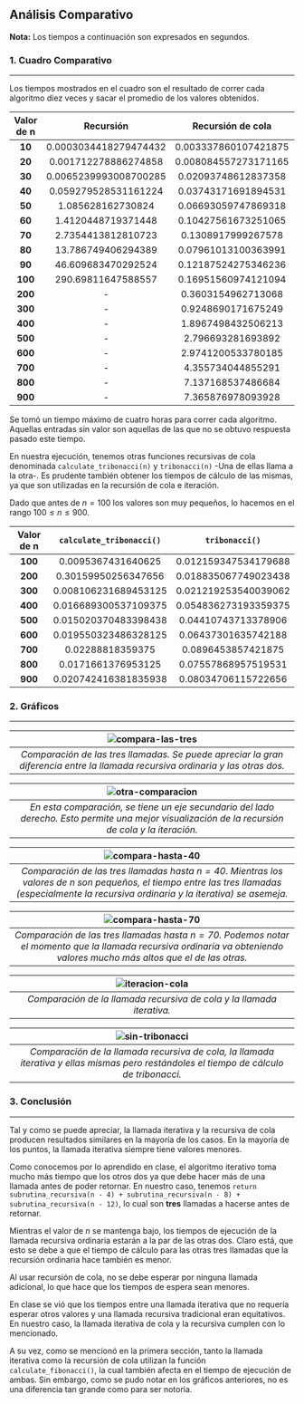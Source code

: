 ## Análisis Comparativo

**Nota:** Los tiempos a continuación son expresados en segundos.

### 1. Cuadro Comparativo
---
Los tiempos mostrados en el cuadro son el resultado de correr cada algoritmo diez veces y sacar el promedio de los valores obtenidos.

| Valor de n  |      Recursión      | Recursión de cola  | Iteración  | 
|:-----------:|:-------------------:|:------------------:|:-------------------:|
|    **10**   |0.0003034418279474432|0.003337860107421875|0.002297488125887784|
|    **20**   |0.001712278886274858 |0.008084557273171165|0.0063939528031782674|
|    **30**   |0.0065239993008700285|0.02093748612837358 |0.012072649869051847|
|    **40**   |0.059279528531161224 |0.03743171691894531 |0.059582970359108665|
|    **50**   |1.085628162730824    |0.06693059747869318 |0.07854808460582387|
|    **60**   |1.4120448719371448   | 0.10427561673251065|0.07854808460582387|
|    **70**   |2.7354413812810723   |0.1308917999267578  |0.06281245838512074|
|    **80**   |13.786749406294389   |0.07961013100363991 |0.06450306285511363|
|    **90**   |46.609683470292524   |0.12187524275346236 |0.08459524674849077|
|    **100**  |290.69811647588557   |0.16951560974121094 |0.11647831309925426|
|    **200**  |         -           |0.3603154962713068  |0.33096833662553266|
|    **300**  |         -           |0.9248690171675249  |0.8390600031072443|
|    **400**  |         -           |1.8967498432506213  |1.2091289867054333|
|    **500**  |         -           |2.796693281693892   |1.3266476717862217|
|    **600**  |         -           |2.9741200533780185  |2.7414668690074575|
|    **700**  |         -           |4.355734044855291   |3.9980845017866655|
|    **800**  |         -           |7.137168537486684   |5.838047374378551|
|    **900**  |         -           |7.365876978093928   |6.586703387173739|

Se tomó un tiempo máximo de cuatro horas para correr cada algoritmo. Aquellas entradas sin valor son aquellas de las que no se obtuvo respuesta pasado este tiempo.

En nuestra ejecución, tenemos otras funciones recursivas de cola denominada `calculate_tribonacci(n)` y `tribonacci(n)` -Una de ellas llama a la otra-. Es prudente también obtener los tiempos de cálculo de las mismas, ya que son utilizadas en la recursión de cola e iteración.

Dado que antes de $n = 100$ los valores son muy pequeños, lo hacemos en el rango $100 \leq n \leq 900$.

| Valor de n  | `calculate_tribonacci()`|    `tribonacci()`   |
|:-----------:|:-----------------------:|:-------------------:|
|   **100**   |    0.0095367431640625   |0.012159347534179688 |
|   **200**   |    0.30159950256347656  |0.018835067749023438 |
|   **300**   |    0.008106231689453125 |0.021219253540039062 |
|   **400**   |    0.016689300537109375 |0.054836273193359375 |
|   **500**   |    0.015020370483398438 |0.04410743713378906  |
|   **600**   |    0.019550323486328125 |0.06437301635742188  |
|   **700**   |    0.02288818359375     |0.0896453857421875   |
|   **800**   |    0.0171661376953125   |0.07557868957519531  |
|   **900**   |    0.020742416381835938 |0.08034706115722656  |

### 2. Gráficos
---

| ![compara-las-tres](./graficos/lasTres.png) |
| :--: |
| *Comparación de las tres llamadas. Se puede apreciar la gran diferencia entre la llamada recursiva ordinaria y las otras dos.* |

| ![otra-comparacion](./graficos/lasTres2.png) |
| :--: |
| *En esta comparación, se tiene un eje secundario del lado derecho. Esto permite una mejor visualización de la recursión de cola y la iteración.* |

| ![compara-hasta-40](./graficos/hasta40.png) |
| :--: |
| *Comparación de las tres llamadas hasta $n = 40$. Mientras los valores de n son pequeños, el tiempo entre las tres llamadas (especialmente la recursiva ordinaria y la iterativa) se asemeja.* |

| ![compara-hasta-70](./graficos/hasta70.png) |
| :--: |
| *Comparación de las tres llamadas hasta $n = 70$. Podemos notar el momento que la llamada recursiva ordinaria va obteniendo valores mucho más altos que el de las otras.* |

![iteracion-cola](./graficos/IteracionVsCola.png) |
| :--: |
| *Comparación de la llamada recursiva de cola y la llamada iterativa.* |

| ![sin-tribonacci](./graficos/SinTrib.png) |
| :--: |
| *Comparación de la llamada recursiva de cola, la llamada iterativa y ellas mismas pero restándoles el tiempo de cálculo de tribonacci.* |


### 3. Conclusión
----

Tal y como se puede apreciar, la llamada iterativa y la recursiva de cola producen resultados similares en la mayoría de los casos. En la mayoría de los puntos, la llamada iterativa siempre tiene valores menores.

Como conocemos por lo aprendido en clase, el algoritmo iterativo toma mucho más tiempo que los otros dos ya que debe hacer más de una llamada antes de poder retornar. En nuestro caso, tenemos `return  subrutina_recursiva(n - 4) + subrutina_recursiva(n - 8) + subrutina_recursiva(n - 12)`, lo cual son **tres** llamadas a hacerse antes de retornar.

Mientras el valor de $n$ se mantenga bajo, los tiempos de ejecución de la llamada recursiva ordinaria estarán a la par de las otras dos. Claro está, que esto se debe a que el tiempo de cálculo para las otras tres llamadas que la recursión ordinaria hace también es menor.

Al usar recursión de cola, no se debe esperar por ninguna llamada adicional, lo que hace que los tiempos de espera sean menores.

En clase se vió que los tiempos entre una llamada iterativa que no requería esperar otros valores y una llamada recursiva tradicional eran equitativos. En nuestro caso, la llamada iterativa de cola y la recursiva cumplen con lo mencionado. 

A su vez, como se mencionó en la primera sección, tanto la llamada iterativa como la recursión de cola utilizan la función `calculate_fibonacci()`, la cual también afecta en el tiempo de ejecución de ambas. Sin embargo, como se pudo notar en los gráficos anteriores, no es una diferencia tan grande como para ser notoria.